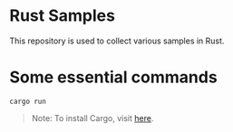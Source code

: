 # Rust Samples
This repository is used to collect various samples in Rust.

# Some essential commands
`cargo run`

>Note: To install Cargo, visit [here](https://doc.rust-lang.org/cargo/getting-started/installation.html).
